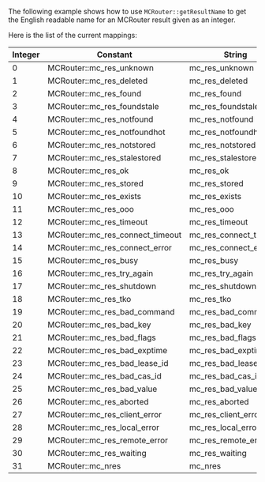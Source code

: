 The following example shows how to use `MCRouter::getResultName` to get the English readable name for an MCRouter result given as an integer.

Here is the list of the current mappings:

Integer | Constant | String
--------|----------|-------
0 | MCRouter::mc_res_unknown | mc_res_unknown
1 | MCRouter::mc_res_deleted | mc_res_deleted
2 | MCRouter::mc_res_found | mc_res_found
3 | MCRouter::mc_res_foundstale | mc_res_foundstale
4 | MCRouter::mc_res_notfound | mc_res_notfound
5 | MCRouter::mc_res_notfoundhot | mc_res_notfoundhot
6 | MCRouter::mc_res_notstored | mc_res_notstored
7 | MCRouter::mc_res_stalestored | mc_res_stalestored
8 | MCRouter::mc_res_ok | mc_res_ok
9 | MCRouter::mc_res_stored | mc_res_stored
10 | MCRouter::mc_res_exists | mc_res_exists
11 | MCRouter::mc_res_ooo | mc_res_ooo
12 | MCRouter::mc_res_timeout | mc_res_timeout
13 | MCRouter::mc_res_connect_timeout | mc_res_connect_timeout
14 | MCRouter::mc_res_connect_error | mc_res_connect_error
15 | MCRouter::mc_res_busy | mc_res_busy
16 | MCRouter::mc_res_try_again | mc_res_try_again
17 | MCRouter::mc_res_shutdown | mc_res_shutdown
18 | MCRouter::mc_res_tko | mc_res_tko
19 | MCRouter::mc_res_bad_command | mc_res_bad_command
20 | MCRouter::mc_res_bad_key | mc_res_bad_key
21 | MCRouter::mc_res_bad_flags | mc_res_bad_flags
22 | MCRouter::mc_res_bad_exptime | mc_res_bad_exptime
23 | MCRouter::mc_res_bad_lease_id | mc_res_bad_lease_id
24 | MCRouter::mc_res_bad_cas_id | mc_res_bad_cas_id
25 | MCRouter::mc_res_bad_value | mc_res_bad_value
26 | MCRouter::mc_res_aborted | mc_res_aborted
27 | MCRouter::mc_res_client_error | mc_res_client_error
28 | MCRouter::mc_res_local_error | mc_res_local_error
29 | MCRouter::mc_res_remote_error | mc_res_remote_error
30 | MCRouter::mc_res_waiting | mc_res_waiting
31 | MCRouter::mc_nres | mc_nres
